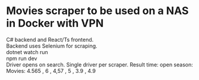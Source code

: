 # Movies scraper to be used on a NAS in Docker with VPN

C# backend and React/Ts frontend.
<br/>
Backend uses Selenium for scraping.
<br/>
dotnet watch run
<br/>
npm run dev
<br/>
Driver opens on search. Single driver per scraper.
Result time: open season: Movies: 4.565 , 6 , 4,57 , 5 , 3.9 , 4.9
<br/>
<br/>
<br/>
